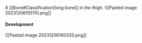 A [[Bone#Classification|long bone]] in the thigh. ![[Pasted image 20231206155110.png]]

#### Development
![[Pasted image 20231206160320.png]]
